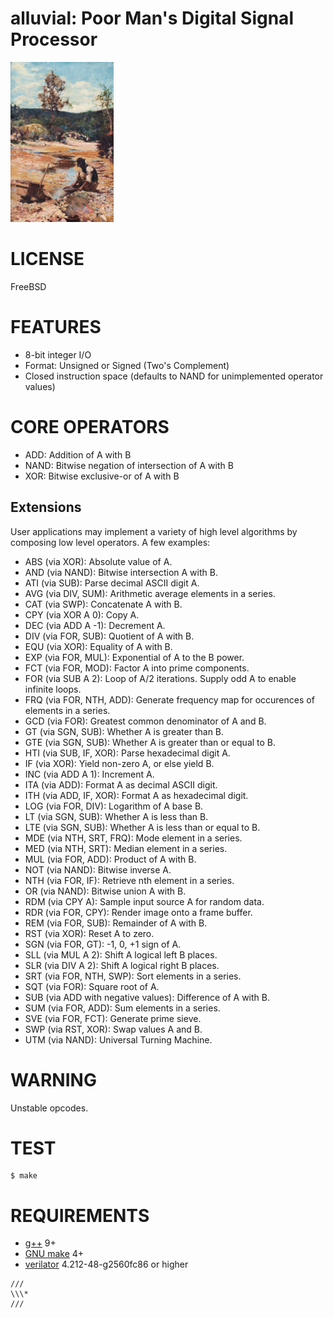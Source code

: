 # alluvial: Poor Man's Digital Signal Processor

![gold prospector](alluvial.png)

# LICENSE

FreeBSD

# FEATURES

* 8-bit integer I/O
* Format: Unsigned or Signed (Two's Complement)
* Closed instruction space (defaults to NAND for unimplemented operator values)

# CORE OPERATORS

* ADD: Addition of A with B
* NAND: Bitwise negation of intersection of A with B
* XOR: Bitwise exclusive-or of A with B

## Extensions

User applications may implement a variety of high level algorithms by composing low level operators. A few examples:

* ABS (via XOR): Absolute value of A.
* AND (via NAND): Bitwise intersection A with B.
* ATI (via SUB): Parse decimal ASCII digit A.
* AVG (via DIV, SUM): Arithmetic average elements in a series.
* CAT (via SWP): Concatenate A with B.
* CPY (via XOR A 0): Copy A.
* DEC (via ADD A -1): Decrement A.
* DIV (via FOR, SUB): Quotient of A with B.
* EQU (via XOR): Equality of A with B.
* EXP (via FOR, MUL): Exponential of A to the B power.
* FCT (via FOR, MOD): Factor A into prime components.
* FOR (via SUB A 2): Loop of A/2 iterations. Supply odd A to enable infinite loops.
* FRQ (via FOR, NTH, ADD): Generate frequency map for occurences of elements in a series.
* GCD (via FOR): Greatest common denominator of A and B.
* GT (via SGN, SUB): Whether A is greater than B.
* GTE (via SGN, SUB): Whether A is greater than or equal to B.
* HTI (via SUB, IF, XOR): Parse hexadecimal digit A.
* IF (via XOR): Yield non-zero A, or else yield B.
* INC (via ADD A 1): Increment A.
* ITA (via ADD): Format A as decimal ASCII digit.
* ITH (via ADD, IF, XOR): Format A as hexadecimal digit.
* LOG (via FOR, DIV): Logarithm of A base B.
* LT (via SGN, SUB): Whether A is less than B.
* LTE (via SGN, SUB): Whether A is less than or equal to B.
* MDE (via NTH, SRT, FRQ): Mode element in a series.
* MED (via NTH, SRT): Median element in a series.
* MUL (via FOR, ADD): Product of A with B.
* NOT (via NAND): Bitwise inverse A.
* NTH (via FOR, IF): Retrieve nth element in a series.
* OR (via NAND): Bitwise union A with B.
* RDM (via CPY A): Sample input source A for random data.
* RDR (via FOR, CPY): Render image onto a frame buffer.
* REM (via FOR, SUB): Remainder of A with B.
* RST (via XOR): Reset A to zero.
* SGN (via FOR, GT): -1, 0, +1 sign of A.
* SLL (via MUL A 2): Shift A logical left B places.
* SLR (via DIV A 2): Shift A logical right B places.
* SRT (via FOR, NTH, SWP): Sort elements in a series.
* SQT (via FOR): Square root of A.
* SUB (via ADD with negative values): Difference of A with B.
* SUM (via FOR, ADD): Sum elements in a series.
* SVE (via FOR, FCT): Generate prime sieve.
* SWP (via RST, XOR): Swap values A and B.
* UTM (via NAND): Universal Turning Machine.

# WARNING

Unstable opcodes.

# TEST

```console
$ make
```

# REQUIREMENTS

* [g++](https://gcc.gnu.org/) 9+
* [GNU make](https://www.gnu.org/software/make/) 4+
* [verilator](https://www.veripool.org/verilator/) 4.212-48-g2560fc86 or higher

```text
///
\\\*
///
```

